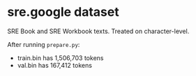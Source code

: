 
# sre.google dataset

SRE Book and SRE Workbook texts. Treated on character-level.

After running `prepare.py`:

- train.bin has 1,506,703 tokens
- val.bin has 167,412 tokens
